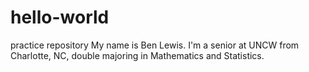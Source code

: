 # hello-world
practice repository
My name is Ben Lewis. I'm a senior at UNCW from Charlotte, NC, double majoring in Mathematics and Statistics.
